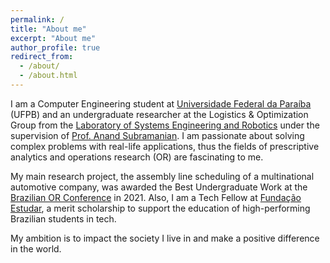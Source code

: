 ```yaml
---
permalink: /
title: "About me"
excerpt: "About me"
author_profile: true
redirect_from: 
  - /about/
  - /about.html
---
```


I am a Computer Engineering student at [Universidade Federal da Paraíba](https://www.ufpb.br/) (UFPB) and an undergraduate researcher at the Logistics & Optimization Group from the [Laboratory of Systems Engineering and Robotics](https://laser.ci.ufpb.br/) under the supervision of [Prof. Anand Subramanian](https://www.linkedin.com/in/anandsubraman/). I am passionate about solving complex problems with real-life applications, thus the fields of prescriptive analytics and operations research (OR) are fascinating to me.

My main research project, the assembly line scheduling of a multinational automotive company, was awarded the Best Undergraduate Work at the [Brazilian OR Conference](https://sbpo2021.galoa.com.br/) in 2021. Also, I am a Tech Fellow at [Fundação Estudar](https://www.estudar.org.br/), a merit scholarship to support the education of high-performing Brazilian students in tech.

My ambition is to impact the society I live in and make a positive difference in the world.
